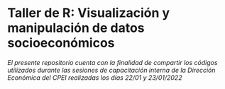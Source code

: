 # Taller de R: Visualización y manipulación de datos socioeconómicos

_El presente repositorio cuenta con la finalidad de compartir los códigos utilizados durante las sesiones de capacitación interna de la Dirección Económica del CPEI realizadas los días 22/01 y 23/01/2022_